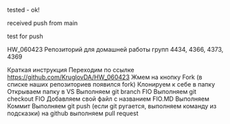 



tested - ok!

received push from main


test for push









HW_060423
Репозиторий для домашней работы групп 4434, 4366, 4373, 4369

Краткая инструкция
Переходим по ссылке https://github.com/KruglovDA/HW_060423
Жмем на кнопку Fork (в списке наших репозиториев появился fork)
Клонируем к себе в папку
Открываем папку в VS
Выполняем git branch FIO
Выполняем git checkout FIO
Добавляем свой файл с названием FIO.MD
Выполняем Коммит
Выполняем git push (если git ругается, выполняем команду из подсказки)
на github выполняем pull request













<!-- # Git User manual
Local Repo
*git init -initialises local repo
*git add filename - adds file to repo
*git commit - commts files to repo
*git log - shows commit log

for reference:
from git --help
The most commonly used git commands are:
   add        Add file contents to the index
   bisect     Find by binary search the change that introduced a bug
   branch     List, create, or delete branches
   checkout   Checkout a branch or paths to the working tree
   clone      Clone a repository into a new directory
   commit     Record changes to the repository
   diff       Show changes between commits, commit and working tree, etc
   fetch      Download objects and refs from another repository
   grep       Print lines matching a pattern
   init       Create an empty Git repository or reinitialize an existing one
   log        Show commit logs
   merge      Join two or more development histories together
   mv         Move or rename a file, a directory, or a symlink
   pull       Fetch from and merge with another repository or a local branch
   push       Update remote refs along with associated objects
   rebase     Forward-port local commits to the updated upstream head
   reset      Reset current HEAD to the specified state
   rm         Remove files from the working tree and from the index
   show       Show various types of objects
   status     Show the working tree status
   tag        Create, list, delete or verify a tag object signed with GPG

#text bolding
#lists
*Element1
*Element2
*Element3
To add numbered lists, we just need to ...

#to  make a text bould, we need to leave in front and rear of it with double stars ** or underline symbool
#Alternate meanings of text selection methods...:

Заголовок первого уровня
========================
Заголовок второго уровня
-------------------------
Заголовки первого, третьего и шестого уровней, выполненные с помощью символа («#»), выглядят следующим образом:

#  Заголовок первого уровня
###  Заголовок третьего уровня
######  Заголовок шестого уровня



130423
            
